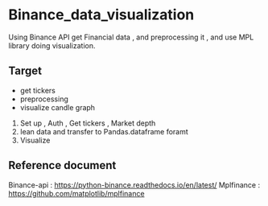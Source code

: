 # Binance_data_visualization
Using Binance API get Financial data , and  preprocessing it , and use MPL library doing visualization.
## Target
- get tickers
- preprocessing
- visualize candle graph
1. Set up , Auth , Get tickers , Market depth
2. lean data and transfer to Pandas.dataframe foramt 
3. Visualize

## Reference document
Binance-api : https://python-binance.readthedocs.io/en/latest/
Mplfinance : https://github.com/matplotlib/mplfinance
